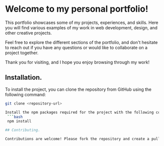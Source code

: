 
# Welcome to my personal portfolio!

This portfolio showcases some of my projects, experiences, and skills. Here you will find various examples of my work in web development, design, and other creative projects.

Feel free to explore the different sections of the portfolio, and don't hesitate to reach out if you have any questions or would like to collaborate on a project together.

Thank you for visiting, and I hope you enjoy browsing through my work!

## Installation.

To install the project, you can clone the repository from GitHub using the following command:
   ```bash
   git clone <repository-url>

   Install the npm packages required for the project with the following command:
    ```bash 
    npm install

  ## Contributing.

  Contributions are welcome! Please fork the repository and create a pull request with your changes.
